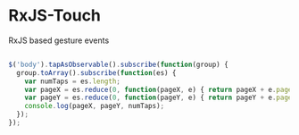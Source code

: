 RxJS-Touch
==========

RxJS based gesture events

```javascript

$('body').tapAsObservable().subscribe(function(group) {
  group.toArray().subscribe(function(es) {
    var numTaps = es.length;
    var pageX = es.reduce(0, function(pageX, e) { return pageX + e.pageX; }) / numTaps;
    var pageY = es.reduce(0, function(pageY, e) { return pageY + e.pageY; }) / numTaps;
    console.log(pageX, pageY, numTaps);
  });
});
```
